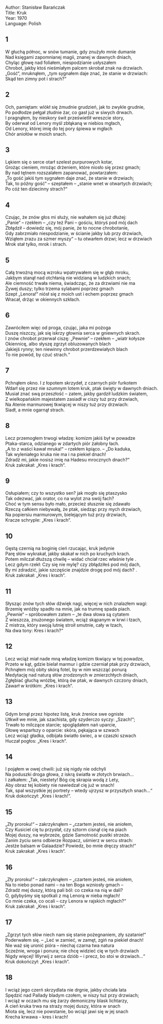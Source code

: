 Author: Stanisław Barańczak  
Title: Kruk  
Year: 1970  
Language: Polish  

## 1

W głuchą północ, w snów tumanie, gdy znużyło mnie dumanie  
Nad księgami zapomnianej magii, znanej w dawnych dniach,  
Chyląc głowę nad foliałem, niespodzianie usłyszałem  
Chrobot, jakby ktoś nieśmiałym palcem skrobał znak na drzwiach.  
„Gość“, mruknąłem, „tym sygnałem daje znać, że stanie w drzwiach:  
Skąd ten zimny pot i strach?“  

## 2

Och, pamiętam: wlókł się żmudnie grudzień, jak to zwykle grudnie,  
Po podłodze pełgał złudnie żar, co gasł już w siwych drwach.  
I pragnąłem, by nieskory świt prześwietlił wreszcie story,  
By oderwał od Lenory myśl zbłąkaną w niebios mgłach,  
Od Lenory, której imię do tej pory śpiewa w mgłach  
Chór aniołów w moich snach.  

## 3

Lękiem się o serce otarł szelest purpurowych kotar,  
Grożąc cieniem, mrożąc drżeniem, które niosło się przez gmach;  
By nad tętnem rozszalałem zapanować, powtarzałem:  
„To gość jakiś tym sygnałem daje znać, że stanie w drzwiach;  
Tak, to późny gość“ – szeptałem – „stanie wnet w otwartych drzwiach;  
Po cóż ten dziecinny strach?“  

## 4

Czując, że znów głos mi służy, nie wahałem się już dłużej:  
„Panie“ – rzekłem – „czy też Pani – gościu, któryś pod mój dach  
Zbłądził – dowiedz się, mój panie, że to nocne chrobotanie,  
Gdy zabrzmiało niespodzianie, w ścianie jakby lub przy drzwiach,  
Wziąłem zrazu za szmer myszy“ – tu otwarłem drzwi; lecz w drzwiach  
Mrok stał tylko, mrok i strach.  

## 5

Całą trwożną mocą wzroku wpatrywałem się w głąb mroku,  
Jakbym stanął nad otchłanią nie widzianą w ludzkich snach;  
Ale ciemność trwała niema, świadcząc, że za drzwiami nie ma  
Żywej duszy; tylko trzema sylabami poprzez gmach  
Szept „Lenora!“ niósł się z moich ust i echem poprzez gmach  
Wracał, drżąc w okiennych szkłach.  

## 6

Zawróciłem więc od proga, czując, jaka mi pożoga  
Duszę niszczy, jak się iskrzy głownia serca w gniewnych skrach.  
I znów chrobot przerwał ciszę: „Pewnie“ – rzekłem – „wiatr kołysze  
Okiennicę, albo słyszę zgrzyt obluzowanych blach  
Jakiejś rynny; ten niewinny chrobot przerdzewiałych blach  
To nie powód, by czuć strach.“  

## 7

Pchnąłem okno. I z łopotem skrzydeł, z czarnych piór furkotem  
Wdarł się przez nie szumnym lotem kruk, ptak święty w dawnych dniach.  
Musiał znać swą przeszłość – zatem, jakby gardził ludzkim światem,  
Z wielkopańskim majestatem zasiadł w ciszy tuż przy drzwiach,  
Na Atenie marmurowej tkwiącej w niszy tuż przy drzwiach:  
Siadł, a mnie ogarnął strach.  

## 8

Lecz przemogłem trwogi władzę: komizm jakiś był w powadze  
Ptaka-starca, odzianego w zdartych piór żałobny łach.  
„A to z waści kawał mruka!“ – rzekłem kpiąco. – „Do kaduka,  
Tak wyleniałego kruka nie ma i na piekieł dnach!  
Zdradź mi, jakie nosisz imię na Hadesu mrocznych dnach?“  
Kruk zakrakał: „Kres i krach“.  

## 9

Osłupiałem; czy to wszystko sen? jak mogło się ptaszysko  
Tak odezwać, jak orator, co na wylot zna swój fach?  
Choć w tym sensu było mało, przecież słusznie się zdawało  
Rzeczą całkiem niebywałą, że ptak, siedząc przy mych drzwiach,  
Na popiersiu marmurowym, bielejącym tuż przy drzwiach,  
Kracze schryple: „Kres i krach“.  

## 10

Gęstą czernią na boginię cień rzucając, kruk jedynie  
Parę słów wykrakał, jakby skakał w nich po kruchych krach.  
Potem milczał dłuższą chwilę – widać chciał rzec właśnie tyle .  
Lecz gdym rzekł: Czy się nie mylę? czy zbłądziłeś pod mój dach,  
By mi zdradzić, jakie szczęście znajdzie drogę pod mój dach? .  
Kruk zakrakał: „Kres i krach“.  

## 11

Słysząc znów tych słów dźwięk nagi, więcej w nich znalazłem wagi:  
Brzemię wróżby spadło na mnie, jak na trumnę spada piach.  
„Pewnie“ – spróbowałem zatem – „te dwa słowa są cytatem  
Z wieszcza, znużonego światem, wciąż skąpanym w krwi i łzach,  
Z mistrza, który swoją lutnię stroił smutnie, cały w łzach,  
Na dwa tony: Kres i krach?“  

## 12

Lecz wciąż miał nade mną władzę komizm tkwiący w tej powadze,  
Przeto w kąt, gdzie bielał marmur i gdzie czerniał ptak przy drzwiach,  
Pchnąłem mój obity skórą fotel, by w nim wszcząć ponurą  
Medytację nad naturą słów zrodzonych w zmierzchłych dniach,  
Zgłębiać głuchą wróżbę, którą ów ptak, w dawnych czczony dniach,  
Zawarł w krótkim: „Kres i krach“.  

## 13

Gdym brnął przez hipotez listę, kruk źrenice swe ogniste  
Utkwił we mnie, jak szachista, gdy szyderczo syczy: „Szach!“;  
Trwało to milczące starcie; spoglądałem nań uparcie,  
Głowę wsparłszy o oparcie: skóra, pękająca w szwach  
Lecz wciąż gładka, odbijała światło świec, a w czaszki szwach  
Huczał pogłos: „Kres i krach“.  

## 14

I pojąłem w owej chwili: już się nigdy nie odchyli  
Na poduszki droga głowa, z iskrą światła w złotych brwiach...  
I załkałem: „Tak, niestety! Bóg cię skrapia wodą z Lety,  
Aby obraz tej kobiety nie nawiedzał cię już w snach!  
Tak, spal wszystkie jej portrety – wtedy ujrzysz w przyszłych snach...“  
Kruk dokończył: „Kres i krach!“.  

## 15

„Zły proroku!“ – zakrzyknąłem – „czartem jesteś, nie aniołem,  
Czy Kusiciel cię tu przysłał, czy sztorm cisnął cię na piach  
Mojej duszy, na wybrzeże, gdzie Samotność pustki strzeże.  
Zanim życiu sens odbierze Rozpacz, uśmierz w sercu strach:  
Jestże balsam w Galaadzie? Powiedz, bo mnie dręczy strach!“  
Kruk zakrakał: „Kres i krach“.  

## 16

„Zły proroku!“ – zakrzyknąłem – „czartem jesteś, nie aniołem,  
Na to niebo ponad nami – na ten Boga wzniosły gmach –  
Zdradź mej duszy, którą pali ból: co czeka na nią w dali?  
O, gdybyśmy się spotkali z mą Lenorą w nieba mgłach!  
Co mnie czeka, co ocali – czy Lenora w rajskich mgłach?“  
Kruk zakrakał: „Kres i krach“.  

## 17

„Zgrzyt tych słów niech nam się stanie pożegnaniem, zły szatanie!“  
Poderwałem się. – „Leć w zamieć, w zamęt, zgiń na piekieł dnach!  
Nie waż się uronić pióra – niechaj czarna twa natura  
Sczeźnie, wroga i ponura; nie chcę widzieć cię w tych drzwiach  
Nigdy więcej! Wyrwij z serca dziób – i precz, bo stoi w drzwiach...“  
Kruk dokończył: „Kres i krach“.  

## 18

I wciąż jego czerń skrzydlata nie drgnie, jakby chciała lata  
Spędzić nad Pallady bladym czołem, w niszy tuż przy drzwiach;  
I wciąż w oczach mu się żarzy demoniczny blask lichtarzy,  
A cień kruka trwa na straży mojej duszy, która w snach  
Miota się, lecz nie powstanie, bo wciąż jawi się w jej snach  
Krecha krwawa – kres i krach!  
